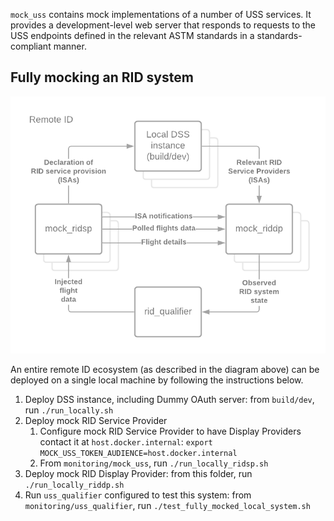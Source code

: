`mock_uss` contains mock implementations of a number of USS services.  It
provides a development-level web server that responds to requests to the USS
endpoints defined in the relevant ASTM standards in a standards-compliant
manner.

## Fully mocking an RID system

![Nominal RID system](../../assets/rid_fully_mocked.png)

An entire remote ID ecosystem (as described in the diagram above) can be deployed on a single local machine by following the instructions below.

1. Deploy DSS instance, including Dummy OAuth server: from `build/dev`, run `./run_locally.sh`
1. Deploy mock RID Service Provider
    1. Configure mock RID Service Provider to have Display Providers contact it at `host.docker.internal`: `export MOCK_USS_TOKEN_AUDIENCE=host.docker.internal`
    1. From `monitoring/mock_uss`, run `./run_locally_ridsp.sh`
1. Deploy mock RID Display Provider: from this folder, run `./run_locally_riddp.sh`
1. Run `uss_qualifier` configured to test this system: from `monitoring/uss_qualifier`, run `./test_fully_mocked_local_system.sh`
